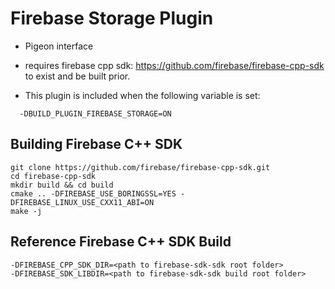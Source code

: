 # Firebase Storage Plugin

* Pigeon interface

* requires firebase cpp sdk: https://github.com/firebase/firebase-cpp-sdk to exist and be built prior.

* This plugin is included when the following variable is set:

```
  -DBUILD_PLUGIN_FIREBASE_STORAGE=ON
```

## Building Firebase C++ SDK

    git clone https://github.com/firebase/firebase-cpp-sdk.git
    cd firebase-cpp-sdk
    mkdir build && cd build
    cmake .. -DFIREBASE_USE_BORINGSSL=YES -DFIREBASE_LINUX_USE_CXX11_ABI=ON
    make -j

## Reference Firebase C++ SDK Build

    -DFIREBASE_CPP_SDK_DIR=<path to firebase-sdk-sdk root folder>
    -DFIREBASE_SDK_LIBDIR=<path to firebase-sdk-sdk build root folder>
